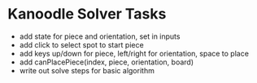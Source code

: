 # Kanoodle Solver Tasks
- add state for piece and orientation, set in inputs
- add click to select spot to start piece
- add keys up/down for piece, left/right for orientation, space to place
- add canPlacePiece(index, piece, orientation, board)
- write out solve steps for basic algorithm
